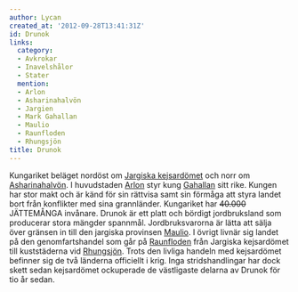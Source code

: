 ```yaml
---
author: Lycan
created_at: '2012-09-28T13:41:31Z'
id: Drunok
links:
  category:
  - Avkrokar
  - Inavelshålor
  - Stater
  mention:
  - Arlon
  - Asharinahalvön
  - Jargien
  - Mark Gahallan
  - Maulio
  - Raunfloden
  - Rhungsjön
title: Drunok
---
```


Kungariket beläget nordöst om [Jargiska kejsardömet] och norr om [Asharinahalvön]. I huvudstaden
[Arlon] styr kung [Gahallan] sitt rike. Kungen har stor makt och är känd för sin rättvisa samt sin
förmåga att styra landet bort från konflikter med sina grannländer. Kungariket har ~~40.000~~
JÄTTEMÅNGA invånare. Drunok är ett platt och bördigt jordbruksland som producerar stora mängder
spannmål. Jordbruksvarorna är lätta att sälja över gränsen in till den jargiska provinsen [Maulio].
I övrigt livnär sig landet på den genomfartshandel som går på [Raunfloden] från Jargiska kejsardömet
till kuststäderna vid [Rhungsjön]. Trots den livliga handeln med kejsardömet befinner sig de två
länderna officiellt i krig. Inga stridshandlingar har dock skett sedan kejsardömet ockuperade de
västligaste delarna av Drunok för tio år sedan.

  [Jargiska kejsardömet]: Jargien
  [Asharinahalvön]: Asharinahalvön
  [Arlon]: Arlon
  [Gahallan]: Mark_Gahallan
  [Maulio]: Maulio
  [Raunfloden]: Raunfloden
  [Rhungsjön]: Rhungsjön